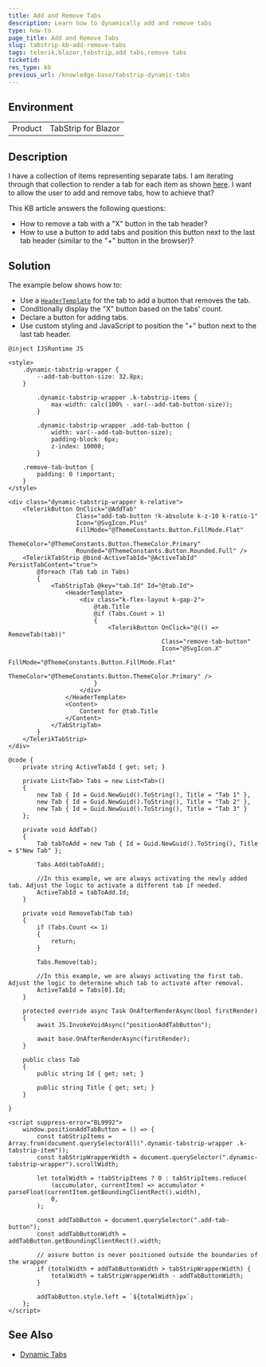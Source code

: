 ```yaml
---
title: Add and Remove Tabs
description: Learn how to dynamically add and remove tabs
type: how-to
page_title: Add and Remove Tabs
slug: tabstrip-kb-add-remove-tabs
tags: telerik,blazor,tabstrip,add tabs,remove tabs
ticketid: 
res_type: kb
previous_url: /knowledge-base/tabstrip-dynamic-tabs
---
```


## Environment

<table>
    <tbody>
        <tr>
            <td>Product</td>
            <td>TabStrip for Blazor</td>
        </tr>
    </tbody>
</table>


## Description

I have a collection of items representing separate tabs. I am iterating through that collection to render a tab for each item as shown [here](slug:tabstrip-tabs-collection). I want to allow the user to add and remove tabs, how to achieve that?

This KB article answers the following questions:

* How to remove a tab with a "X" button in the tab header?
* How to use a button to add tabs and position this button next to the last tab header (similar to the "+" button in the browser)?

## Solution

The example below shows how to:
* Use a [`HeaderTemplate`](slug:tabstrip-header-template) for the tab to add a button that removes the tab.
* Conditionally display the "X" button based on the tabs' count.
* Declare a button for adding tabs.
* Use custom styling and JavaScript to position the "+" button next to the last tab header.

````RAZOR
@inject IJSRuntime JS

<style>
    .dynamic-tabstrip-wrapper {
        --add-tab-button-size: 32.8px;
    }

        .dynamic-tabstrip-wrapper .k-tabstrip-items {
            max-width: calc(100% - var(--add-tab-button-size));
        }

        .dynamic-tabstrip-wrapper .add-tab-button {
            width: var(--add-tab-button-size);
            padding-block: 6px;
            z-index: 10000;
        }

    .remove-tab-button {
        padding: 0 !important;
    }
</style>

<div class="dynamic-tabstrip-wrapper k-relative">
    <TelerikButton OnClick="@AddTab"
                   Class="add-tab-button !k-absolute k-z-10 k-ratio-1"
                   Icon="@SvgIcon.Plus"
                   FillMode="@ThemeConstants.Button.FillMode.Flat"
                   ThemeColor="@ThemeConstants.Button.ThemeColor.Primary"
                   Rounded="@ThemeConstants.Button.Rounded.Full" />
    <TelerikTabStrip @bind-ActiveTabId="@ActiveTabId" PersistTabContent="true">
        @foreach (Tab tab in Tabs)
        {
            <TabStripTab @key="tab.Id" Id="@tab.Id">
                <HeaderTemplate>
                    <div class="k-flex-layout k-gap-2">
                        @tab.Title
                        @if (Tabs.Count > 1)
                        {
                            <TelerikButton OnClick="@(() => RemoveTab(tab))"
                                           Class="remove-tab-button"
                                           Icon="@SvgIcon.X"
                                           FillMode="@ThemeConstants.Button.FillMode.Flat"
                                           ThemeColor="@ThemeConstants.Button.ThemeColor.Primary" />
                        }
                    </div>
                </HeaderTemplate>
                <Content>
                    Content for @tab.Title
                </Content>
            </TabStripTab>
        }
    </TelerikTabStrip>
</div>

@code {
    private string ActiveTabId { get; set; }

    private List<Tab> Tabs = new List<Tab>()
    {
        new Tab { Id = Guid.NewGuid().ToString(), Title = "Tab 1" },
        new Tab { Id = Guid.NewGuid().ToString(), Title = "Tab 2" },
        new Tab { Id = Guid.NewGuid().ToString(), Title = "Tab 3" }
    };

    private void AddTab()
    {
        Tab tabToAdd = new Tab { Id = Guid.NewGuid().ToString(), Title = $"New Tab" };

        Tabs.Add(tabToAdd);

        //In this example, we are always activating the newly added tab. Adjust the logic to activate a different tab if needed.
        ActiveTabId = tabToAdd.Id;
    }

    private void RemoveTab(Tab tab)
    {
        if (Tabs.Count <= 1)
        {
            return;
        }             
       
        Tabs.Remove(tab);

        //In this example, we are always activating the first tab. Adjust the logic to determine which tab to activate after removal.
        ActiveTabId = Tabs[0].Id;
    }

    protected override async Task OnAfterRenderAsync(bool firstRender)
    {
        await JS.InvokeVoidAsync("positionAddTabButton");

        await base.OnAfterRenderAsync(firstRender);
    }

    public class Tab
    {
        public string Id { get; set; }

        public string Title { get; set; }
    }

}

<script suppress-error="BL9992">
    window.positionAddTabButton = () => {
        const tabStripItems = Array.from(document.querySelectorAll(".dynamic-tabstrip-wrapper .k-tabstrip-item"));
        const tabStripWrapperWidth = document.querySelector(".dynamic-tabstrip-wrapper").scrollWidth;

        let totalWidth = !tabStripItems ? 0 : tabStripItems.reduce(
            (accumulator, currentItem) => accumulator + parseFloat(currentItem.getBoundingClientRect().width),
            0,
        );

        const addTabButton = document.querySelector(".add-tab-button");
        const addTabButtonWidth = addTabButton.getBoundingClientRect().width;

        // assure button is never positioned outside the boundaries of the wrapper
        if (totalWidth + addTabButtonWidth > tabStripWrapperWidth) {
            totalWidth = tabStripWrapperWidth - addTabButtonWidth;
        }

        addTabButton.style.left = `${totalWidth}px`;
    };
</script>
````

## See Also

* [Dynamic Tabs](slug:tabstrip-tabs-collection)